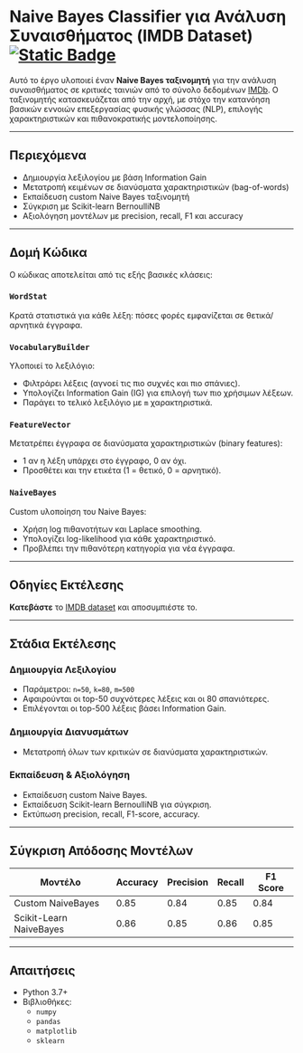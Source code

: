 
# Naive Bayes Classifier για Ανάλυση Συναισθήματος (IMDB Dataset) [![Static Badge](https://img.shields.io/badge/English-orange)](README.en.md)

Αυτό το έργο υλοποιεί έναν **Naive Bayes ταξινομητή** για την ανάλυση συναισθήματος σε κριτικές ταινιών από το σύνολο δεδομένων [IMDb](https://ai.stanford.edu/~amaas/data/sentiment/). Ο ταξινομητής κατασκευάζεται από την αρχή, με στόχο την κατανόηση βασικών εννοιών επεξεργασίας φυσικής γλώσσας (NLP), επιλογής χαρακτηριστικών και πιθανοκρατικής μοντελοποίησης.

---

## Περιεχόμενα

- Δημιουργία λεξιλογίου με βάση Information Gain
- Μετατροπή κειμένων σε διανύσματα χαρακτηριστικών (bag-of-words)
- Εκπαίδευση custom Naive Bayes ταξινομητή
- Σύγκριση με Scikit-learn BernoulliNB
- Αξιολόγηση μοντέλων με precision, recall, F1 και accuracy

---

## Δομή Κώδικα

Ο κώδικας αποτελείται από τις εξής βασικές κλάσεις:

### `WordStat`
Κρατά στατιστικά για κάθε λέξη: πόσες φορές εμφανίζεται σε θετικά/αρνητικά έγγραφα.

### `VocabularyBuilder`
Υλοποιεί το λεξιλόγιο:
- Φιλτράρει λέξεις (αγνοεί τις πιο συχνές και πιο σπάνιες).
- Υπολογίζει Information Gain (IG) για επιλογή των πιο χρήσιμων λέξεων.
- Παράγει το τελικό λεξιλόγιο με `m` χαρακτηριστικά.

### `FeatureVector`
Μετατρέπει έγγραφα σε διανύσματα χαρακτηριστικών (binary features):
- 1 αν η λέξη υπάρχει στο έγγραφο, 0 αν όχι.
- Προσθέτει και την ετικέτα (1 = θετικό, 0 = αρνητικό).

### `NaiveBayes`
Custom υλοποίηση του Naive Bayes:
- Χρήση log πιθανοτήτων και Laplace smoothing.
- Υπολογίζει log-likelihood για κάθε χαρακτηριστικό.
- Προβλέπει την πιθανότερη κατηγορία για νέα έγγραφα.

---

##  Οδηγίες Εκτέλεσης
 **Κατεβάστε** το [IMDB dataset](https://ai.stanford.edu/~amaas/data/sentiment/) και αποσυμπιέστε το.

---

## Στάδια Εκτέλεσης

### Δημιουργία Λεξιλογίου
- Παράμετροι: `n=50`, `k=80`, `m=500`
- Αφαιρούνται οι top-50 συχνότερες λέξεις και οι 80 σπανιότερες.
- Επιλέγονται οι top-500 λέξεις βάσει Information Gain.

### Δημιουργία Διανυσμάτων
- Μετατροπή όλων των κριτικών σε διανύσματα χαρακτηριστικών.

### Εκπαίδευση & Αξιολόγηση
- Εκπαίδευση custom Naive Bayes.
- Εκπαίδευση Scikit-learn BernoulliNB για σύγκριση.
- Εκτύπωση precision, recall, F1-score, accuracy.

---

## Σύγκριση Απόδοσης Μοντέλων

| Μοντέλο                     | Accuracy | Precision | Recall | F1 Score |
|----------------------------|----------|-----------|--------|----------|
| Custom NaiveBayes          | 0.85     | 0.84      | 0.85   | 0.84     |
| Scikit-Learn NaiveBayes    | 0.86     | 0.85      | 0.86   | 0.85     |

---

## Απαιτήσεις

- Python 3.7+
- Βιβλιοθήκες:
    - `numpy`
    - `pandas`
    - `matplotlib`
    - `sklearn`
